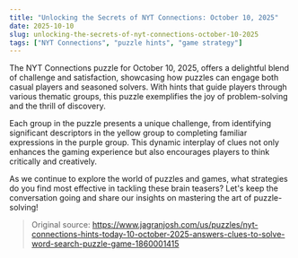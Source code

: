 ```yaml
---
title: "Unlocking the Secrets of NYT Connections: October 10, 2025"
date: 2025-10-10
slug: unlocking-the-secrets-of-nyt-connections-october-10-2025
tags: ["NYT Connections", "puzzle hints", "game strategy"]
---
```


The NYT Connections puzzle for October 10, 2025, offers a delightful blend of challenge and satisfaction, showcasing how puzzles can engage both casual players and seasoned solvers. With hints that guide players through various thematic groups, this puzzle exemplifies the joy of problem-solving and the thrill of discovery.

Each group in the puzzle presents a unique challenge, from identifying significant descriptors in the yellow group to completing familiar expressions in the purple group. This dynamic interplay of clues not only enhances the gaming experience but also encourages players to think critically and creatively.

As we continue to explore the world of puzzles and games, what strategies do you find most effective in tackling these brain teasers? Let's keep the conversation going and share our insights on mastering the art of puzzle-solving!
> Original source: https://www.jagranjosh.com/us/puzzles/nyt-connections-hints-today-10-october-2025-answers-clues-to-solve-word-search-puzzle-game-1860001415
